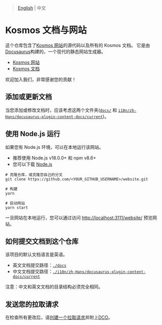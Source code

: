 > [English](README.md) | 中文

# Kosmos 文档与网站

这个仓库包含了[Kosmos 网站](https://kosmos-io.github.io/website/)的源代码以及所有的 Kosmos 文档。
它是由[Docusaurus](https://docusaurus.io/)构建的，一个现代的静态网站生成器。

- [Kosmos 网站](https://kosmos-io.github.io/kosmos-website/)
- [Kosmos 文档](https://kosmos-io.github.io/kosmos-website/docs/getting-started/introduction)

欢迎加入我们，非常感谢您的贡献！

## 添加或更新文档

当您添加或修改文档时，应该考虑这两个文件夹([`docs/`](command:_github.copilot.openRelativePath?%5B%7B%22scheme%22%3A%22file%22%2C%22authority%22%3A%22%22%2C%22path%22%3A%22%2FUsers%2Fduanmeng%2FCode%2Fgithub2%2Fwebsite%2Fdocs%2F%22%2C%22query%22%3A%22%22%2C%22fragment%22%3A%22%22%7D%5D "/Users/duanmeng/Code/github2/website/docs/") 和 [`i18n/zh-Hans/docusaurus-plugin-content-docs/current`](command:_github.copilot.openRelativePath?%5B%7B%22scheme%22%3A%22file%22%2C%22authority%22%3A%22%22%2C%22path%22%3A%22%2FUsers%2Fduanmeng%2FCode%2Fgithub2%2Fwebsite%2Fi18n%2Fzh-Hans%2Fdocusaurus-plugin-content-docs%2Fcurrent%22%2C%22query%22%3A%22%22%2C%22fragment%22%3A%22%22%7D%5D "/Users/duanmeng/Code/github2/website/i18n/zh-Hans/docusaurus-plugin-content-docs/current"))。

## 使用 Node.js 运行

如果您有 Node.js 环境，可以在本地运行该网站。
- 推荐使用 Node.js v18.0.0+ 和 npm v8.6+
- 您可以下载 [Node.js](https://nodejs.org/download/release/v18.0.0)

```shell script
# 克隆仓库，或克隆您自己的分叉
git clone https://github.com/<YOUR_GITHUB_USERNAME>/website.git

# 构建
yarn

# 启动网站
yarn start
```

一旦网站在本地运行，您可以通过访问 <http://localhost:3111/website/> 预览网站。

## 如何提交文档到这个仓库

该项目的默认文档语言是英语。
- 英文文档提交路径：[`./docs`](command:_github.copilot.openRelativePath?%5B%7B%22scheme%22%3A%22file%22%2C%22authority%22%3A%22%22%2C%22path%22%3A%22%2FUsers%2Fduanmeng%2FCode%2Fgithub2%2Fwebsite%2Fdocs%22%2C%22query%22%3A%22%22%2C%22fragment%22%3A%22%22%7D%5D "/Users/duanmeng/Code/github2/website/docs")
- 中文文档提交路径：[`./i18n/zh-Hans/docusaurus-plugin-content-docs/current`](command:_github.copilot.openRelativePath?%5B%7B%22scheme%22%3A%22file%22%2C%22authority%22%3A%22%22%2C%22path%22%3A%22%2FUsers%2Fduanmeng%2FCode%2Fgithub2%2Fwebsite%2Fi18n%2Fzh-Hans%2Fdocusaurus-plugin-content-docs%2Fcurrent%22%2C%22query%22%3A%22%22%2C%22fragment%22%3A%22%22%7D%5D "/Users/duanmeng/Code/github2/website/i18n/zh-Hans/docusaurus-plugin-content-docs/current")

注意：中文和英文文档的目录结构必须完全相同。

## 发送您的拉取请求

在检查所有更改后，请[创建一个拉取请求](https://help.github.com/en/articles/creating-a-pull-request)并附上[DCO](https://github.com/apps/dco)。
